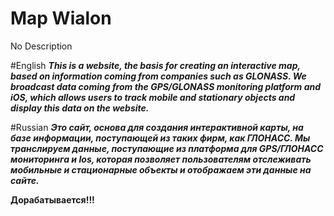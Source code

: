 # Map Wialon
No Description

#English
***This is a website, the basis for creating an interactive map, based on information coming from companies such as GLONASS.
We broadcast data coming from the GPS/GLONASS monitoring platform and iOS,
which allows users to track mobile and stationary objects and display this data on the website.***

#Russian
***Это сайт, основа для создания интерактивной карты, на базе информации, поступающей из таких фирм, как ГЛОНАСС.
Мы транслируем данные, поступающие из платформа для GPS/ГЛОНАСС мониторинга и Ios,
которая позволяет пользователям отслеживать мобильные и стационарные объекты и отображаем эти данные на сайте.***

**Дорабатывается!!!**
